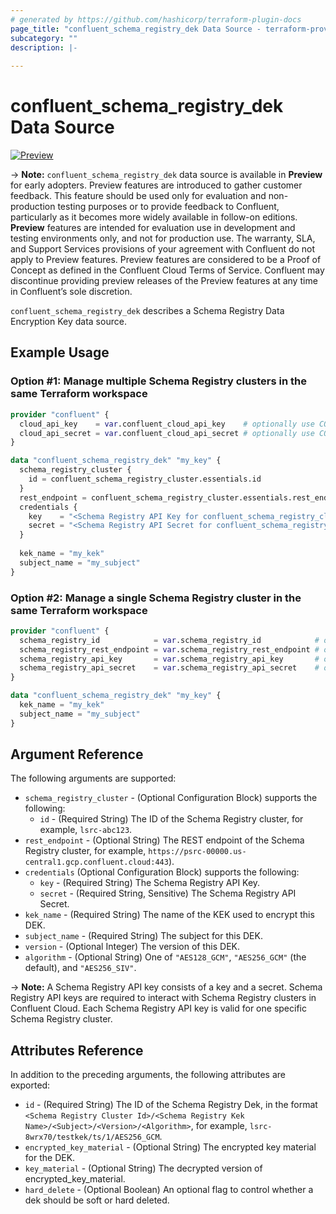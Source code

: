 ```yaml
---
# generated by https://github.com/hashicorp/terraform-plugin-docs
page_title: "confluent_schema_registry_dek Data Source - terraform-provider-confluent"
subcategory: ""
description: |-
   
---
```


# confluent_schema_registry_dek Data Source

[![Preview](https://img.shields.io/badge/Lifecycle%20Stage-Preview-%2300afba)](https://docs.confluent.io/cloud/current/api.html#section/Versioning/API-Lifecycle-Policy)

-> **Note:** `confluent_schema_registry_dek` data source is available in **Preview** for early adopters. Preview features are introduced to gather customer feedback. This feature should be used only for evaluation and non-production testing purposes or to provide feedback to Confluent, particularly as it becomes more widely available in follow-on editions.  
**Preview** features are intended for evaluation use in development and testing environments only, and not for production use. The warranty, SLA, and Support Services provisions of your agreement with Confluent do not apply to Preview features. Preview features are considered to be a Proof of Concept as defined in the Confluent Cloud Terms of Service. Confluent may discontinue providing preview releases of the Preview features at any time in Confluent’s sole discretion.

`confluent_schema_registry_dek` describes a Schema Registry Data Encryption Key data source.

## Example Usage

### Option #1: Manage multiple Schema Registry clusters in the same Terraform workspace

```terraform
provider "confluent" {
  cloud_api_key    = var.confluent_cloud_api_key    # optionally use CONFLUENT_CLOUD_API_KEY env var
  cloud_api_secret = var.confluent_cloud_api_secret # optionally use CONFLUENT_CLOUD_API_SECRET env var
}

data "confluent_schema_registry_dek" "my_key" {
  schema_registry_cluster {
    id = confluent_schema_registry_cluster.essentials.id
  }
  rest_endpoint = confluent_schema_registry_cluster.essentials.rest_endpoint
  credentials {
    key    = "<Schema Registry API Key for confluent_schema_registry_cluster.essentials>"
    secret = "<Schema Registry API Secret for confluent_schema_registry_cluster.essentials>"
  }
  
  kek_name = "my_kek"
  subject_name = "my_subject"
}
```

### Option #2: Manage a single Schema Registry cluster in the same Terraform workspace

```terraform
provider "confluent" {
  schema_registry_id            = var.schema_registry_id            # optionally use SCHEMA_REGISTRY_ID env var
  schema_registry_rest_endpoint = var.schema_registry_rest_endpoint # optionally use SCHEMA_REGISTRY_REST_ENDPOINT env var
  schema_registry_api_key       = var.schema_registry_api_key       # optionally use SCHEMA_REGISTRY_API_KEY env var
  schema_registry_api_secret    = var.schema_registry_api_secret    # optionally use SCHEMA_REGISTRY_API_SECRET env var
}

data "confluent_schema_registry_dek" "my_key" {
  kek_name = "my_kek"
  subject_name = "my_subject"
}
```

<!-- schema generated by tfplugindocs -->
## Argument Reference

The following arguments are supported:

- `schema_registry_cluster` - (Optional Configuration Block) supports the following:
  - `id` - (Required String) The ID of the Schema Registry cluster, for example, `lsrc-abc123`.
- `rest_endpoint` - (Optional String) The REST endpoint of the Schema Registry cluster, for example, `https://psrc-00000.us-central1.gcp.confluent.cloud:443`).
- `credentials` (Optional Configuration Block) supports the following:
  - `key` - (Required String) The Schema Registry API Key.
  - `secret` - (Required String, Sensitive) The Schema Registry API Secret.
- `kek_name` - (Required String) The name of the KEK used to encrypt this DEK.
- `subject_name` - (Required String) The subject for this DEK.
- `version` - (Optional Integer) The version of this DEK.
- `algorithm` - (Optional String) One of `"AES128_GCM"`, `"AES256_GCM"` (the default), and `"AES256_SIV"`.

-> **Note:** A Schema Registry API key consists of a key and a secret. Schema Registry API keys are required to interact with Schema Registry clusters in Confluent Cloud. Each Schema Registry API key is valid for one specific Schema Registry cluster.

## Attributes Reference

In addition to the preceding arguments, the following attributes are exported:

- `id` - (Required String) The ID of the Schema Registry Dek, in the format `<Schema Registry Cluster Id>/<Schema Registry Kek Name>/<Subject>/<Version>/<Algorithm>`, for example, `lsrc-8wrx70/testkek/ts/1/AES256_GCM`.
- `encrypted_key_material` - (Optional String) The encrypted key material for the DEK.
- `key_material` - (Optional String) The decrypted version of encrypted_key_material.
- `hard_delete` - (Optional Boolean) An optional flag to control whether a dek should be soft or hard deleted.
